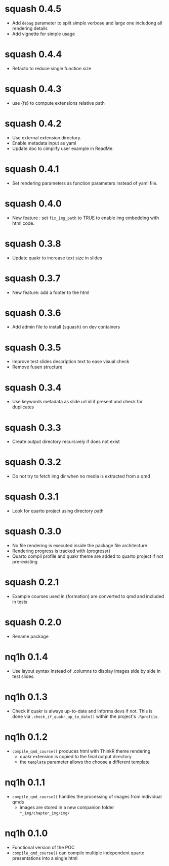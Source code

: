 # squash 0.4.5

* Add `debug` parameter to split simple verbose and large one includong all rendering details
* Add vignette for simple usage

# squash 0.4.4

* Refacto to reduce single function size

# squash 0.4.3

* use {fs} to compute extensions relative path

# squash 0.4.2

* Use external extension directory.
* Enable metadata input as yaml
* Update doc to cimplify user example in ReadMe.

# squash 0.4.1

* Set rendering parameters as function parameters instead of yaml file.

# squash 0.4.0

* New feature : set `fix_img_path` to TRUE to enable img embedding with html code.

# squash 0.3.8

* Update quakr to increase text size in slides

# squash 0.3.7

* New feature: add a footer to the html

# squash 0.3.6

* Add admin file to install {squash} on dev containers

# squash 0.3.5

* Improve test slides description text to ease visual check
* Remove fusen structure

# squash 0.3.4

* Use keywords metadata as slide url id if present and check for duplicates

# squash 0.3.3

* Create output directory recursively if does not exist

# squash 0.3.2

* Do not try to fetch img dir when no media is extracted from a qmd

# squash 0.3.1

* Look for quarto project using directory path

# squash 0.3.0

* No file rendering is executed inside the package file architecture
* Rendering progress is tracked with {progressr}
* Quarto compil profile and quakr theme are added to quarto project if not pre-existing

# squash 0.2.1

* Example courses used in {formation} are converted to qmd and included in tests

# squash 0.2.0

* Rename package

# nq1h 0.1.4

* Use layout syntax instead of .columns to display images side by side in test slides.

# nq1h 0.1.3

* Check if quakr is always up-to-date and informs devs if not.
This is done via `.check_if_quakr_up_to_date()` within the project's `.Rprofile`.

# nq1h 0.1.2

* `compile_qmd_course()` produces html with ThinkR theme rendering
  * quakr extension is copied to the final output directory
  * the `template` parameter allows tho choose a different template

# nq1h 0.1.1

* `compile_qmd_course()` handles the processing of images from individual qmds
  * images are stored in a new companion folder `*_img/chapter_img/img/`

# nq1h 0.1.0

* Functional version of the POC
* `compile_qmd_course()` can compile multiple independent quarto presentations into a single html
